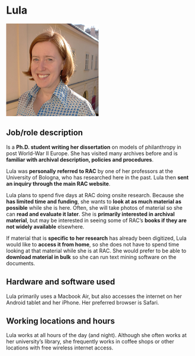 # Lula

![headshot](img/lula.png)

## Job/role description

Is a **Ph.D. student writing her dissertation** on models of
philanthropy in post World-War II Europe. She has visited many archives
before and is **familiar with archival description, policies and
procedures**.

Lula was **personally** **referred to RAC** by one of her professors at
the University of Bologna, who has researched here in the past. Lula
then **sent an inquiry through the main RAC website**.

Lula plans to spend five days at RAC doing onsite research. Because she
**has limited time and funding**, she wants to **look at as much
material as possible** while she is here. Often, she will take photos of
material so she can **read and evaluate it later**. She is **primarily
interested in archival material**, but may be interested in seeing some
of RAC’s **books if they are not widely available** elsewhere.

If material that is **specific to her research** has already been
digitized, Lula would like to **access it from home**, so she does not
have to spend time looking at that material while she is at RAC. She
would prefer to be able to **download material in bulk** so she can run
text mining software on the documents.

## Hardware and software used

Lula primarily uses a Macbook Air, but also accesses the internet on her
Android tablet and her iPhone. Her preferred browser is Safari.

## Working locations and hours

Lula works at all hours of the day (and night). Although she often works
at her university’s library, she frequently works in coffee shops or
other locations with free wireless internet access.

